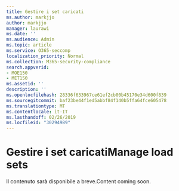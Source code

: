 ```yaml
---
title: Gestire i set caricati
ms.author: markjjo
author: markjjo
manager: laurawi
ms.date: ''
ms.audience: Admin
ms.topic: article
ms.service: O365-seccomp
localization_priority: Normal
ms.collection: M365-security-compliance
search.appverid:
- MOE150
- MET150
ms.assetid: ''
description: ''
ms.openlocfilehash: 28336f633967ce61ef2cb00b45170e34d600f839
ms.sourcegitcommit: baf23be44f1ed5abbf84f140b5ffa64fce605478
ms.translationtype: MT
ms.contentlocale: it-IT
ms.lasthandoff: 02/26/2019
ms.locfileid: "30294989"
---
```

# <a name="manage-load-sets"></a><span data-ttu-id="ef2b5-102">Gestire i set caricati</span><span class="sxs-lookup"><span data-stu-id="ef2b5-102">Manage load sets</span></span>

<span data-ttu-id="ef2b5-103">Il contenuto sarà disponibile a breve.</span><span class="sxs-lookup"><span data-stu-id="ef2b5-103">Content coming soon.</span></span>